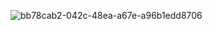 ![bb78cab2-042c-48ea-a67e-a96b1edd8706](https://github.com/user-attachments/assets/ed756bd9-7011-4edd-8743-fecc8dea1095)
